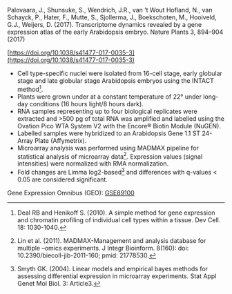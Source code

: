 Palovaara, J., Shunsuke, S., Wendrich, J.R., van ’t Wout Hofland, N., van Schayck, P., Hater, F., Mutte, S., 
Sjollerma, J., Boekschoten, M., Hooiveld, G.J., Weijers, D. (2017). Transcriptome dynamics revealed by a gene 
expression atlas of the early Arabidopsis embryo. Nature Plants 3, 894–904 (2017)

[https://doi.org/10.1038/s41477-017-0035-3](https://doi.org/10.1038/s41477-017-0035-3)

- Cell type-specific nuclei were isolated from 16-cell stage, early globular stage and late globular stage 
  Arabidopsis embryos using the INTACT method[^Deal and Henikoff 2010].
- Plants were grown under at a constant temperature of 22° under long-day conditions (16 hours light/8 hours dark).
- RNA samples representing up to four biological replicates were extracted and >500 pg of total RNA was amplified and 
  labelled using the Ovation Pico WTA System V2 with the Encore® Biotin Module (NuGEN).
- Labelled samples were hybridized to an Arabidopsis Gene 1.1 ST 24-Array Plate (Affymetrix).
- Microarray analysis was performed using MADMAX pipeline for statistical analysis of microarray data[^Lin et al. 2011]. 
  Expression values (signal intensities) were normalized with RMA normalization.
- Fold changes are Limma log2-based[^Smyth 2002] and differences with q-values < 0.05 are considered significant.

Gene Expression Omnibus (GEO): [GSE89100](https://www.ncbi.nlm.nih.gov/geo/query/acc.cgi?acc=GSE89100)

[^Deal and Henikoff 2010]: Deal RB and Henikoff S. (2010). A simple method for gene expression and chromatin profiling of individual cell types within a tissue. Dev Cell. 18: 1030-1040.

[^Lin et al. 2011]: Lin et al. (2011). MADMAX-Management and analysis database for multiple –omics experiments. J Integr Bioinform. 8(160): doi: 10.2390/biecoll-jib-2011-160; pmid: 21778530.
 
[^Smyth 2002]: Smyth GK. (2004). Linear models and empirical bayes methods for assessing differential expression in microarray experiments. Stat Appl Genet Mol Biol. 3: Article3. 